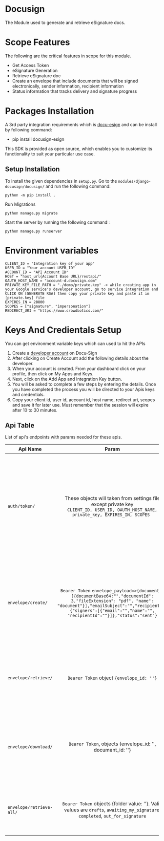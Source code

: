 # Docusign
The Module used to generate and retrieve eSignature docs.


# Scope Features
The following are the critical features in scope for this module.
- Get Access Token
- eSignature Generation
- Retrieve eSignature doc
- Create an envelope that include documents that will be signed electronically, sender information, recipient information
- Status information that tracks delivery and signature progress

# Packages Installation
A 3rd party integration requirements which is [docu-esign](https://pypi.org/project/docusign-esign/) and can be install by following command:
- pip install docusign-esign

This SDK is provided as open source, which enables you to customize its functionality to suit your particular use case.

## Setup Installation
To install the given dependencies in `setup.py`. Go to the `modules/django-docusign/docusign/` and run the following command:
```
python -m pip install .
```
Run Migrations
```
python manage.py migrate
```

Start the server by running the following command :
```
python manage.py runserver
```

# Environment variables

```
CLIENT_ID = "Integration key of your app" 
USER_ID = "Your account USER_ID"
ACCOUNT_ID = "API Account ID"
HOST = "host_url{Account Base URL}/restapi/"
OAUTH_HOST_NAME = "account-d.docusign.com"
PRIVATE_KEY_FILE_PATH = "./demo/private.key" -> while creating app in your Google service's developer account, go to service integration and CLICK ON [GENERATE RSA] then copy your private key and paste it in [private.key] file
EXPIRES_IN = 28800
SCOPES = ["signature", "impersonation"]
REDIRECT_URI = "https://www.crowdbotics.com/"
```

# Keys And Credientals Setup
You can get environment variable keys which can used to hit the APIs
1. Create a [developer account](https://developers.docusign.com/platform/account/) on Docu-Sign
2. After clicking on Create Account add the following details about the developer.
3. When your account is created. From your dashboard click on your profile, then click on My Apps and Keys.
4. Next, click on the Add App and Integration Key button.
5. You will be asked to complete a few steps by entering the details. Once you have completed the process you will be directed to your Apis keys and credentials.
6. Copy your client id, user id, account id, host name, redirect uri, scopes  and save it for later use. Must remember that the session will expire after 10 to 30 minutes.

## Api Table
List of api's endpoints with params needed for these apis.

| Api Name                 |                                                                                                                 Param                                                                                                                 | Description                                                                                                                                                                 |
|--------------------------|:-------------------------------------------------------------------------------------------------------------------------------------------------------------------------------------------------------------------------------------:|:----------------------------------------------------------------------------------------------------------------------------------------------------------------------------|
| `auth/token/`            |                                              These objects will taken from settings file except private key <br/>`CLIENT_ID, USER_ID, OAUTH_HOST_NAME, private_key, EXPIRES_IN, SCOPES `                                              | Takes client id, user id, Oauth host name, private key , token expiry time and scope and return payload that contain access token, token expire time, scope and token type. |
| `envelope/create/`       | `Bearer Token` `envelope_payload=>{documents:[{documentBase64:"","documentId": 3,"fileExtension": "pdf", "name": "document"}],"emailSubject":"","recipients":{"signers":[{"email":"","name":"", "recipientId":""}]},"status":"sent"}` | Takes envelope definition payload then create envelope and return envelope id, envelope uri, status date and time, status.                                                  |
| `envelope/retrieve/`     |                                                                                               `Bearer Token` object `{envelope_id: ''}`                                                                                               | Takes envelope id and return the status and data related to envelope based on envelope id.                                                                                  |
| `envelope/download/`     |                                                                                      `Bearer Token`, objects {envelope_id: '', document_id: ''}                                                                                       | Takes envelope id and document id return the specific document present in envelope based on document id.                                                                    |
| `envelope/retrieve-all/` |                                                    `Bearer Token` objects {folder value: ''}. Valid values are `drafts`, `awaiting_my_signature`, `completed`, `out_for_signature`                                                    | Takes Folder valid value and return all the envelopes present in that folder.                                                                                               |
